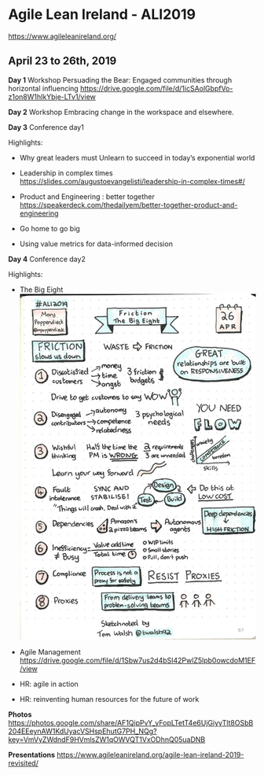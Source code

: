 

# Agile Lean Ireland - ALI2019

https://www.agileleanireland.org/

## April 23 to 26th, 2019

**Day 1**
Workshop
Persuading the Bear: Engaged communities through horizontal influencing
https://drive.google.com/file/d/1icSAolGbpfVo-z1on8W1hIkYbje-LTv1/view

**Day 2**
Workshop
Embracing change in the workspace and elsewhere.

**Day 3**
Conference day1

Highlights:

- Why great leaders must Unlearn to succeed in today’s exponential world

- Leadership in complex times
https://slides.com/augustoevangelisti/leadership-in-complex-times#/

- Product and Engineering : better together
https://speakerdeck.com/thedailyem/better-together-product-and-engineering

- Go home to go big

- Using value metrics for data-informed decision


**Day 4**
Conference day2

Highlights:

- The Big Eight 
![The Big Eight](./image.png)

- Agile Management
https://drive.google.com/file/d/1Sbw7us2d4bSI42PwlZ5lpb0owcdoM1EF/view

- HR: agile in action

- HR: reinventing human resources for the future of work



**Photos**
https://photos.google.com/share/AF1QipPvY_yFopLTetT4e6UjGiyyTlt8OSbB204EEeynAW1KdUyacVSHspEhutG7PH_NQg?key=VmVyZWdndF9HVmlsZW1qOWVQT1VxODhnQ05uaDNB

**Presentations**
https://www.agileleanireland.org/agile-lean-ireland-2019-revisited/


